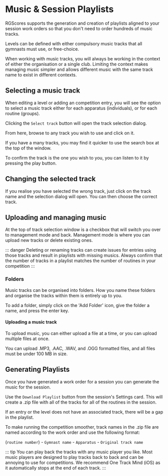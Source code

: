 # Music & Session Playlists

RGScores supports the generation and creation of playlists aligned to your session work orders so that you don't need to order hundreds of music tracks.

Levels can be defined with either compulsory music tracks that all gymnasts must use, or free-choice.

When working with music tracks, you will always be working in the context of either the organisation or a single club. Limiting the context makes managing music simpler and allows different music with the same track name to exist in different contexts.

## Selecting a music track

When editing a level or adding an competition entry, you will see the option to select a music track either for each apparatus (individuals), or for each routine (groups).

Clicking the `Select track` button will open the track selection dialog.

From here, browse to any track you wish to use and click on it.

If you have a many tracks, you may find it quicker to use the search box at the top of the window.

To confirm the track is the one you wish to you, you can listen to it by pressing the play button.

## Changing the selected track

If you realise you have selected the wrong track, just click on the track name and the selection dialog will open. You can then choose the correct track.

## Uploading and managing music

At the top of track selection window is a checkbox that will switch you over to management mode and back. Management mode is where you can upload new tracks or delete existing ones.

::: danger
Deleting or renaming tracks can create issues for entries using those tracks and result in playlists with missing musics. Always confirm that the number of tracks in a playlist matches the number of routines in your competition
:::

### Folders

Music tracks can be organised into folders. How you name these folders and organise the tracks within them is entirely up to you.

To add a folder, simply click on the 'Add Folder' icon, give the folder a name, and press the enter key.

#### Uploading a music track

To upload music, you can either upload a file at a time, or you can upload multiple files at once.

You can upload .MP3, .AAC, .WAV, and .OGG formatted files, and all files must be under 100 MB in size.

## Generating Playlists

Once you have generated a work order for a session you can generate the music for the session.

Use the `Download Playlist` button from the session's Settings card. This will create a .zip file with all of the tracks for all of the routines in the session.

If an entry or the level does not have an associated track, there will be a gap in the playlist.

To make running the competition smoother, track names in the .zip file are named according to the work order and use the following format:

(`routine number`) - `Gymnast name` - `Apparatus` - `Original track name`

::: tip
You can play back the tracks with any music player you like. Most music players are designed to play tracks back to back and can be annoying to use for competitions. We recommend One Track Mind (iOS) as it automatically stops at the end of each track.
:::
